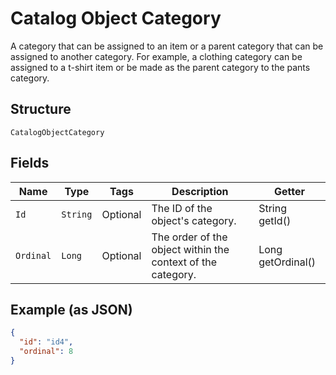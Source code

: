 
# Catalog Object Category

A category that can be assigned to an item or a parent category that can be assigned
to another category. For example, a clothing category can be assigned to a t-shirt item or
be made as the parent category to the pants category.

## Structure

`CatalogObjectCategory`

## Fields

| Name | Type | Tags | Description | Getter |
|  --- | --- | --- | --- | --- |
| `Id` | `String` | Optional | The ID of the object's category. | String getId() |
| `Ordinal` | `Long` | Optional | The order of the object within the context of the category. | Long getOrdinal() |

## Example (as JSON)

```json
{
  "id": "id4",
  "ordinal": 8
}
```

